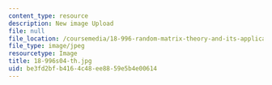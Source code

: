 ```yaml
---
content_type: resource
description: New image Upload
file: null
file_location: /coursemedia/18-996-random-matrix-theory-and-its-applications-spring-2004/be3fd2bfb4164c48ee8859e5b4e00614_18-996s04-th.jpg
file_type: image/jpeg
resourcetype: Image
title: 18-996s04-th.jpg
uid: be3fd2bf-b416-4c48-ee88-59e5b4e00614
---
```


